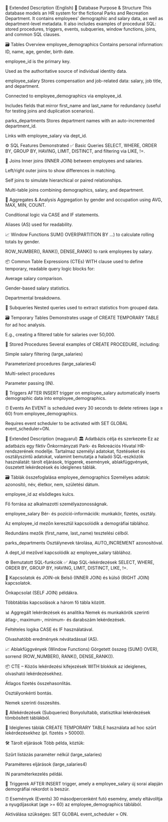 📘 Extended Description (English)
🏢 Database Purpose & Structure
This database models an HR system for the fictional Parks and Recreation Department. It contains employees’ demographic and salary data, as well as department-level metadata. It also includes examples of procedural SQL: stored procedures, triggers, events, subqueries, window functions, joins, and common SQL clauses.

🗃️ Tables Overview
employee_demographics
Contains personal information: ID, name, age, gender, birth date.

employee_id is the primary key.

Used as the authoritative source of individual identity data.

employee_salary
Stores compensation and job-related data: salary, job title, and department.

Connected to employee_demographics via employee_id.

Includes fields that mirror first_name and last_name for redundancy (useful for testing joins and duplication scenarios).

parks_departments
Stores department names with an auto-incremented department_id.

Links with employee_salary via dept_id.

⚙️ SQL Features Demonstrated
✅ Basic Queries
SELECT, WHERE, ORDER BY, GROUP BY, HAVING, LIMIT, DISTINCT, and filtering via LIKE, !=.

🔄 Joins
Inner joins (INNER JOIN) between employees and salaries.

Left/right outer joins to show differences in matching.

Self joins to simulate hierarchical or paired relationships.

Multi-table joins combining demographics, salary, and department.

🧠 Aggregates & Analysis
Aggregation by gender and occupation using AVG, MAX, MIN, COUNT.

Conditional logic via CASE and IF statements.

Aliases (AS) used for readability.

📈 Window Functions
SUM() OVER(PARTITION BY ...) to calculate rolling totals by gender.

ROW_NUMBER(), RANK(), DENSE_RANK() to rank employees by salary.

📦 Common Table Expressions (CTEs)
WITH clause used to define temporary, readable query logic blocks for:

Average salary comparison.

Gender-based salary statistics.

Departmental breakdowns.

🧪 Subqueries
Nested queries used to extract statistics from grouped data.

🗃️ Temporary Tables
Demonstrates usage of CREATE TEMPORARY TABLE for ad hoc analysis.

E.g., creating a filtered table for salaries over 50,000.

💾 Stored Procedures
Several examples of CREATE PROCEDURE, including:

Simple salary filtering (large_salaries)

Parameterized procedures (large_salaries4)

Multi-select procedures

Parameter passing (IN).

🔔 Triggers
AFTER INSERT trigger on employee_salary automatically inserts demographic data into employee_demographics.

⏰ Events
An EVENT is scheduled every 30 seconds to delete retirees (age ≥ 60) from employee_demographics.

Requires event scheduler to be activated with SET GLOBAL event_scheduler=ON.

📗 Extended Description (magyarul)
🏛️ Adatbázis célja és szerkezete
Ez az adatbázis egy fiktív Önkormányzati Park- és Rekreációs Hivatal HR-rendszerének modellje. Tartalmaz személyi adatokat, fizetéseket és osztályszintű adatokat, valamint bemutatja a haladó SQL-eszközök használatát: tárolt eljárások, triggerek, események, ablakfüggvények, összetett lekérdezések és ideiglenes táblák.

🗃️ Táblák összefoglalása
employee_demographics
Személyes adatok: azonosító, név, életkor, nem, születési dátum.

employee_id az elsődleges kulcs.

Fő forrása az alkalmazotti személyazonosságnak.

employee_salary
Bér- és pozíció-információk: munkakör, fizetés, osztály.

Az employee_id mezőn keresztül kapcsolódik a demográfiai táblához.

Redundáns mezők (first_name, last_name) tesztelési célból.

parks_departments
Osztálynevek tárolása, AUTO_INCREMENT azonosítóval.

A dept_id mezővel kapcsolódik az employee_salary táblához.

⚙️ Bemutatott SQL-funkciók
✅ Alap SQL-lekérdezések
SELECT, WHERE, ORDER BY, GROUP BY, HAVING, LIMIT, DISTINCT, LIKE, !=.

🔗 Kapcsolatok és JOIN-ok
Belső (INNER JOIN) és külső (RIGHT JOIN) kapcsolatok.

Önkapcsolat (SELF JOIN) példákra.

Többtáblás kapcsolások a három fő tábla között.

📊 Aggregált lekérdezések és analitika
Nemek és munkakörök szerinti átlag-, maximum-, minimum- és darabszám lekérdezések.

Feltételes logika CASE és IF használatával.

Olvashatóbb eredmények névátadással (AS).

📈 Ablakfüggvények (Window Functions)
Görgetett összeg (SUM() OVER), sorrend (ROW_NUMBER(), RANK(), DENSE_RANK()).

📦 CTE – Közös lekérdezési kifejezések
WITH blokkok az ideiglenes, olvasható lekérdezésekhez.

Átlagos fizetés összehasonlítás.

Osztályonkénti bontás.

Nemek szerinti összesítés.

🧪 Allekérdezések (Subqueries)
Bonyolultabb, statisztikai lekérdezések tömbösített táblákból.

🔄 Ideiglenes táblák
CREATE TEMPORARY TABLE használata ad hoc szűrt lekérdezésekhez (pl. fizetés > 50000).

🛠️ Tárolt eljárások
Több példa, köztük:

Szűrt listázás paraméter nélkül (large_salaries)

Paraméteres eljárások (large_salaries4)

IN paraméterkezelés példái.

🔔 Triggerek
AFTER INSERT trigger, amely a employee_salary új sorai alapján demográfiai rekordot is beszúr.

⏰ Események (Events)
30 másodpercenként futó esemény, amely eltávolítja a nyugdíjasokat (age >= 60) az employee_demographics táblából.

Aktiválása szükséges: SET GLOBAL event_scheduler = ON.
